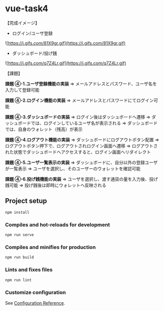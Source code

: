 # vue-task4

【完成イメージ】

- ログイン/ユーザ登録

![https://j.gifs.com/81X9gr.gif](https://j.gifs.com/81X9gr.gif)

- ダッシュボード/投げ銭

![https://j.gifs.com/q7Z4Lr.gif](https://j.gifs.com/q7Z4Lr.gif)

【課題】

**課題 ④-1.ユーザ登録機能の実装**
⇒ メールアドレスとパスワード、ユーザ名を入力して登録可能

**課題 ④-2.ログイン機能の実装**
⇒ メールアドレスとパスワードにてログイン可能

**課題 ④-3.ダッシュボードの実装**
⇒ ログイン後はダッシュボードへ遷移
⇒ ダッシュボードでは、ログインしているユーザ名が表示される
⇒ ダッシュボードでは、自身のウォレット（残高）が表示

**課題 ④-4.ログアウト機能の実装**
⇒ ダッシュボードにログアウトボタン配置
⇒ ログアウトボタン押下で、ログアウトされログイン画面へ遷移
⇒ ログアウトされた状態でダッシュボードへアクセスすると、ログイン画面へリダイレクト

**課題 ④-5.ユーザ一覧表示の実装**
⇒ ダッシュボードに、自分以外の登録ユーザが一覧表示
⇒ ユーザを選択し、そのユーザーのウォレットを確認可能

**課題 ④-6.投げ銭機能の実装**
⇒ ユーザを選択し、渡す通貨の量を入力後、投げ銭可能
⇒ 投げ銭後は即時にウォレットへ反映される

## Project setup

```
npm install
```

### Compiles and hot-reloads for development

```
npm run serve
```

### Compiles and minifies for production

```
npm run build
```

### Lints and fixes files

```
npm run lint
```

### Customize configuration

See [Configuration Reference](https://cli.vuejs.org/config/).
